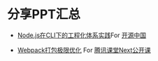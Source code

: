 # 分享PPT汇总

- [Node.js在CLI下的工程化体系实践](https://github.com/cpselvis/sharing/blob/master/ppt/%E6%88%90%E9%83%BDOSC%E5%88%86%E4%BA%AB2017-09-23/Node.js%E5%9C%A8CLI%E4%B8%8B%E5%B7%A5%E7%A8%8B%E5%8C%96%E4%BD%93%E7%B3%BB%E5%AE%9E%E8%B7%B5.pdf)For [开源中国](https://www.oschina.net/event/2264168)

- [Webpack打包极限优化](https://github.com/cpselvis/sharing/blob/master/ppt/%E8%85%BE%E8%AE%AF%E8%AF%BE%E5%A0%82Next%E5%85%AC%E5%BC%80%E8%AF%BE2018-11-27/%E3%80%8AWebpack%E6%89%93%E5%8C%85%E6%9E%81%E9%99%90%E4%BC%98%E5%8C%96%E3%80%8B.pdf) For [腾讯课堂Next公开课](https://ke.qq.com/course/364243?tuin=9382e520)

